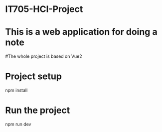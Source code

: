# IT705-HCI-Project

# This is a web application for doing a note
#The whole project is based on Vue2

# Project setup
npm install

# Run the project
npm run dev



